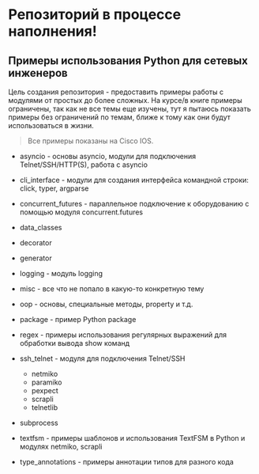 # Репозиторий в процессе наполнения!

## Примеры использования Python для сетевых инженеров

Цель создания репозитория - предоставить примеры работы с модулями от простых
до более сложных. На курсе/в книге примеры ограничены, так как не все темы еще
изучены, тут я пытаюсь показать примеры без ограничений по темам, ближе к тому
как они будут использоваться в жизни.

> Все примеры показаны на Cisco IOS.

* asyncio - основы asyncio, модули для подключения Telnet/SSH/HTTP(S), работа с asyncio
* cli_interface - модули для создания интерфейса командной строки: click, typer, argparse
* concurrent_futures - параллельное подключение к оборудованию с помощью модуля concurrent.futures
* data_classes
* decorator
* generator
* logging - модуль logging
* misc - все что не попало в какую-то конкретную тему
* oop - основы, специальные методы, property и т.д.
* package - пример Python package
* regex - примеры использования регулярных выражений для обработки вывода show команд
* ssh_telnet - модуля для подключения Telnet/SSH

  * netmiko
  * paramiko
  * pexpect
  * scrapli
  * telnetlib

* subprocess
* textfsm - примеры шаблонов и использования TextFSM в Python и модулях netmiko, scrapli
* type_annotations - примеры аннотации типов для разного кода

